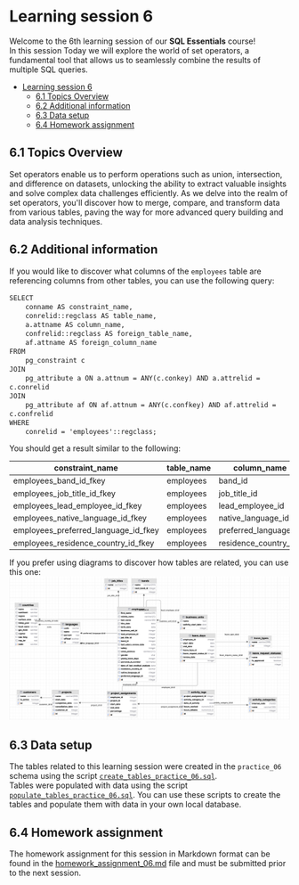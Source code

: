 # Learning session 6

Welcome to the 6th learning session of our **SQL Essentials** course!  
In this session Today we will explore the world of set operators, a fundamental tool that allows us to 
seamlessly combine the results of multiple SQL queries.  

<!-- TOC -->
* [Learning session 6](#learning-session-6)
  * [6.1 Topics Overview](#61-topics-overview)
  * [6.2 Additional information](#62-additional-information)
  * [6.3 Data setup](#data-setup)
  * [6.4 Homework assignment](#homework-assignment)
<!-- TOC -->

## 6.1 Topics Overview
 Set operators enable us to perform operations such 
as union, intersection, and difference on datasets, unlocking the ability to extract valuable insights and 
solve complex data challenges efficiently. As we delve into the realm of set operators, you'll discover how to 
merge, compare, and transform data from various tables, paving the way for more advanced query building and data 
analysis techniques.

## 6.2 Additional information
If you would like to discover what columns of the ```employees``` table are 
referencing columns from other tables, you can use the following query:

```postgresql
SELECT
    conname AS constraint_name,
    conrelid::regclass AS table_name,
    a.attname AS column_name,
    confrelid::regclass AS foreign_table_name,
    af.attname AS foreign_column_name
FROM
    pg_constraint c
JOIN
    pg_attribute a ON a.attnum = ANY(c.conkey) AND a.attrelid = c.conrelid
JOIN
    pg_attribute af ON af.attnum = ANY(c.confkey) AND af.attrelid = c.confrelid
WHERE
    conrelid = 'employees'::regclass;
```
You should get a result similar to the following:

|constraint_name|table_name|column_name|foreign_table_name|foreign_column_name|
|----------------------|----------------------|----------------------|----------------------|----------------------|
|employees_band_id_fkey|employees|band_id|bands|id|
|employees_job_title_id_fkey|employees|job_title_id|job_titles|id|
|employees_lead_employee_id_fkey|employees|lead_employee_id|employees|id|
|employees_native_language_id_fkey|employees|native_language_id|languages|id|
|employees_preferred_language_id_fkey|employees|preferred_language_id|languages|id|
|employees_residence_country_id_fkey|employees|residence_country_id|countries|code|

If you prefer using diagrams to discover how tables are related, you can use this one:
![db_diagram_practice_06.png](db_diagram_practice_06.png)


## 6.3 Data setup
The tables related to this learning session were created in the ```practice_06``` schema using the script
[`create_tables_practice_06.sql`](data_setup/create_tables_practice_06.sql).  
Tables were populated with data using the script 
[`populate_tables_practice_06.sql`](data_setup/populate_tables_practice_06.sql).
You can use these scripts to create the tables and populate them with data in your own local database.

## 6.4 Homework assignment
The homework assignment for this session in Markdown format can be found in the
[homework_assignment_06.md](assignments/homework_assignment_06.md) file and must be submitted prior to the next session.
